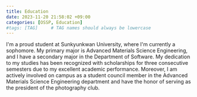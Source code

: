 ```yaml
---
title: Education
date: 2023-11-20 21:58:02 +09:00
categories: [OSSP, Education]
#tags: [TAG]     # TAG names should always be lowercase
---
```

I'm a proud student at Sunkyunkwan University, where I'm currently a sophomore. My primary major is Advanced Materials Science Engineering, and I have a secondary major in the Department of Software. My dedication to my studies has been recognized with scholarships for three consecutive semesters due to my excellent academic performance. Moreover, I am actively involved on campus as a student council member in the Advanced Materials Science Engineering department and have the honor of serving as the president of the photography club.